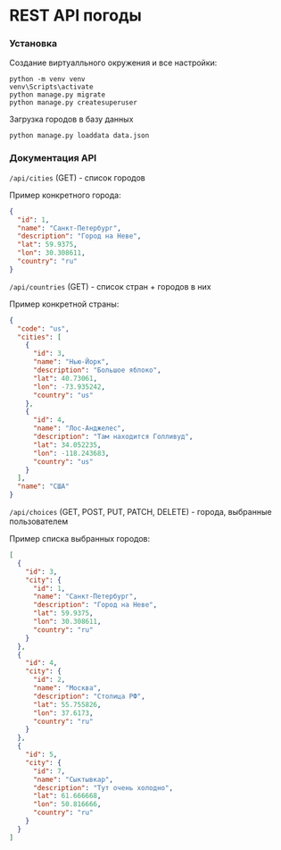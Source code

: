 # REST API погоды

### Установка

Создание виртуалльного окружения и все настройки:
```commandline
python -m venv venv
venv\Scripts\activate
python manage.py migrate
python manage.py createsuperuser
```

Загрузка городов в базу данных
```commandline
python manage.py loaddata data.json
```

### Документация API
`/api/cities` (GET) - список городов

Пример конкретного города:
```json
{
  "id": 1,
  "name": "Санкт-Петербург",
  "description": "Город на Неве",
  "lat": 59.9375,
  "lon": 30.308611,
  "country": "ru"
}
```

`/api/countries` (GET) - список стран + городов в них

Пример конкретной страны:
```json
{
  "code": "us",
  "cities": [
    {
      "id": 3,
      "name": "Нью-Йорк",
      "description": "Большое яблоко",
      "lat": 40.73061,
      "lon": -73.935242,
      "country": "us"
    },
    {
      "id": 4,
      "name": "Лос-Анджелес",
      "description": "Там находится Голливуд",
      "lat": 34.052235,
      "lon": -118.243683,
      "country": "us"
    }
  ],
  "name": "США"
}
```

`/api/choices` (GET, POST, PUT, PATCH, DELETE) - города, выбранные пользователем

Пример списка выбранных городов:
```json
[
  {
    "id": 3,
    "city": {
      "id": 1,
      "name": "Санкт-Петербург",
      "description": "Город на Неве",
      "lat": 59.9375,
      "lon": 30.308611,
      "country": "ru"
    }
  },
  {
    "id": 4,
    "city": {
      "id": 2,
      "name": "Москва",
      "description": "Столица РФ",
      "lat": 55.755826,
      "lon": 37.6173,
      "country": "ru"
    }
  },
  {
    "id": 5,
    "city": {
      "id": 7,
      "name": "Сыктывкар",
      "description": "Тут очень холодно",
      "lat": 61.666668,
      "lon": 50.816666,
      "country": "ru"
    }
  }
]
```